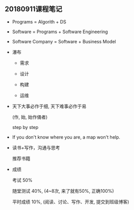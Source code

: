 ##	20180911课程笔记

*	Programs = Algorith + DS

*	Software = Programs + Software Engineering

*	Software Company = Software + Business Model

*	瀑布

	*	需求

	*	设计

	*	构建

	*	运维

*	天下大事必作于细, 天下难事必作于易

	(作, 始, 始作俑者)

	step by step

*	If you don't know where you are, a map won't help.

*	读书+写作，沟通与思考

	推荐书籍

*	成绩

	考试 50%

	随堂测试 40%, (4~8次, 来了就有50%, 正确100%)

	平时成绩 10%, (阅读、讨论、写作、开发, 提交到班级博客)

<br>